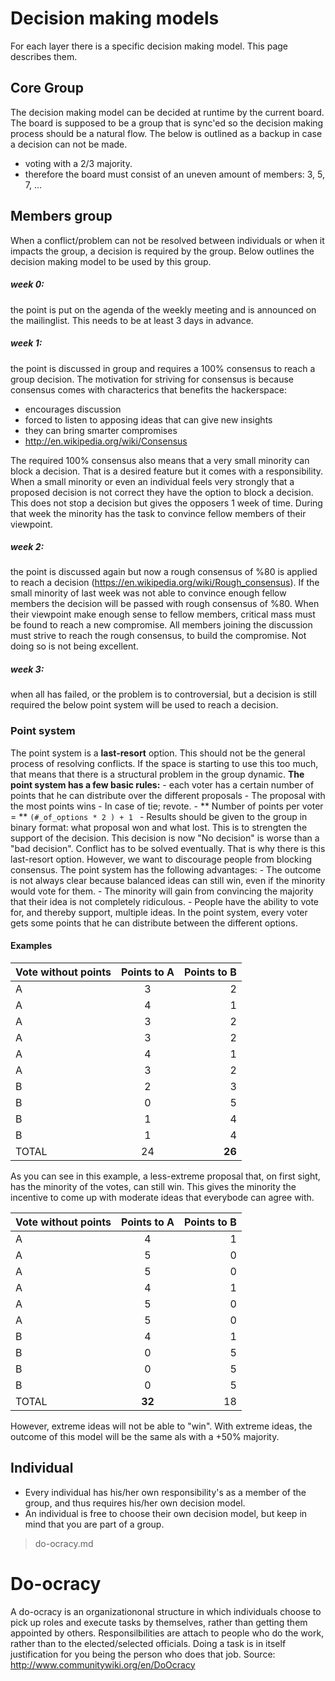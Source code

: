 # Decision making models

For each layer there is a specific decision making model. This page describes them.

## Core Group
The decision making model can be decided at runtime by the current board. The board is supposed to be a group that is sync'ed so the decision making process should be a natural flow. The below is outlined as a backup in case a decision can not be made.
* voting with a 2/3 majority.
* therefore the board must consist of an uneven amount of members: 3, 5, 7, ...

## Members group
When a conflict/problem can not be resolved between individuals or when it impacts the group, a decision is required by the group. Below outlines the decision making model to be used by this group.

##### week 0: 
the point is put on the agenda of the weekly meeting and is announced on the mailinglist. This needs to be at least 3 days in advance.
##### week 1: 
the point is discussed in group and requires a 100% consensus to reach a group decision. The motivation for striving for consensus is because consensus comes with characterics that benefits the hackerspace:
  * encourages discussion
  * forced to listen to apposing ideas that can give new insights
  * they can bring smarter compromises
  * http://en.wikipedia.org/wiki/Consensus

The required 100% consensus also means that a very small minority can block a decision. That is a desired feature but it comes with a responsibility. When a small minority or even an individual feels very strongly that a proposed decision is not correct they have the option to block a decision. This does not stop a decision but gives the opposers 1 week of time. During that week the minority has the task to convince fellow members of their viewpoint.

##### week 2: 
the point is discussed again but now a rough consensus of %80 is applied to reach a decision (https://en.wikipedia.org/wiki/Rough_consensus). If the small minority of last week was not able to convince enough fellow members the decision will be passed with rough consensus of %80. When their viewpoint make enough sense to fellow members, critical mass must be found to reach a new compromise. All members joining the discussion must strive to reach the rough consensus, to build the compromise. Not doing so is not being excellent.
##### week 3:
when all has failed, or the problem is to controversial, but a decision is still required the below point system will be used to reach a decision.

### Point system

The point system is a **last-resort** option. This should not be the general process of resolving conflicts. If the space is starting to use this too much, that means that there is a structural problem in the group dynamic.
**The point system has a few basic rules:**
     - each voter has a certain number of points that he can distribute over the different proposals
     - The proposal with the most points wins
     - In case of tie; revote.
     - ** Number of points per voter  = ** `(#_of_options * 2 ) + 1 `
     - Results should be given to the group in binary format: what proposal won and what lost. This is to strengten the support of the decision.
This decision is now 
"No decision" is worse than a "bad decision". Conflict has to be solved eventually. That is why there is this last-resort option. However, we want to discourage people from blocking consensus. The point system has the following advantages:
    - The outcome is not always clear because balanced ideas can still win, even if the minority would vote for them.
    - The minority will gain from convincing the majority that their idea is not completely ridiculous.
    - People have the ability to vote for, and thereby support, multiple ideas.
In the point system, every voter gets some points that he can distribute between the different options.

#### Examples

| Vote without points        |  Points to A                    | Points to B  |
| ------------------------------- |:------------------------------:| --------------:|
| A              |       3             |         2    |
| A              |         4                     |1   |
| A              |                      3       |  2  |
| A              |                       3    |  2    |
| A              |                         4   |  1   |
| A              |                         3  | 2     |
| B              |                         2 |  3     |
| B              |                          0|  5     |
| B              |                           1  |  4  |
| B              |                          1   | 4   |
| TOTAL    |     24                    | **26**   |

As you can see in this example, a less-extreme proposal that, on first sight, has the minority of the votes, can still win. This gives the minority the incentive to come up with moderate ideas that everybode can agree with.

| Vote without points        |  Points to A                    | Points to B  |
| ------------------------------- |:------------------------------:| --------------:|
| A              |       4             |         1    |
| A              |         5                    | 0   |
| A              |                      5       |  0  |
| A              |                       4    |  1   |
| A              |                         5   |  0 |
| A              |                         5  | 0    |
| B              |                         4 |  1     |
| B              |                          0|  5     |
| B              |                           0  |  5  |
| B              |                          0   | 5   |
| TOTAL    |   **32**                    | 18   |

However, extreme ideas will not be able to "win". With extreme ideas, the outcome of this model will be the same als with a +50% majority.

## Individual

* Every individual has his/her own responsibility's as a member of the group, and thus requires his/her own decision model.
* An individual is free to choose their own decision model, but keep in mind that you are part of a group.
> do-ocracy.md

# Do-ocracy

A do-ocracy is an organizationonal structure in which individuals choose to pick up roles and execute tasks by themselves, rather than getting them appointed by others.
Responsilbilities are attach to people who do the work, rather than to the elected/selected officials.
Doing a task is in itself justification for you being the person who does that job.
Source: http://www.communitywiki.org/en/DoOcracy
